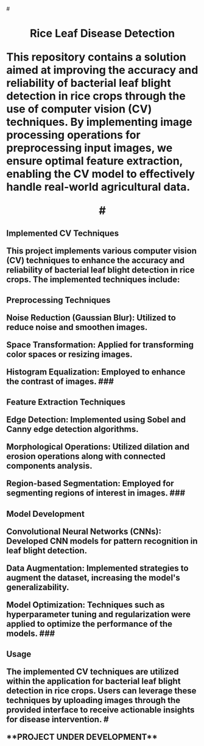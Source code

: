 #<h1 align="center">Rice Leaf Disease Detection
<p align="left">This repository contains a solution aimed at improving the accuracy and reliability of bacterial leaf blight detection in rice crops through the use of computer vision (CV) techniques. By implementing image processing operations for preprocessing input images, we ensure optimal feature extraction, enabling the CV model to effectively handle real-world agricultural data.

#<h2 align="left">Implemented CV Techniques
<p align="left">This project implements various computer vision (CV) techniques to enhance the accuracy and reliability of bacterial leaf blight detection in rice crops. The implemented techniques include:

<h2 align="left">Preprocessing Techniques
<p align="left">Noise Reduction (Gaussian Blur): Utilized to reduce noise and smoothen images.
<p align="left">Space Transformation: Applied for transforming color spaces or resizing images.
<p align="left">Histogram Equalization: Employed to enhance the contrast of images.
###<h2 align="left">Feature Extraction Techniques
<p align="left">Edge Detection: Implemented using Sobel and Canny edge detection algorithms.
<p align="left">Morphological Operations: Utilized dilation and erosion operations along with connected components analysis.
<p align="left">Region-based Segmentation: Employed for segmenting regions of interest in images.
###<h2 align="left">Model Development
<p align="left">Convolutional Neural Networks (CNNs): Developed CNN models for pattern recognition in leaf blight detection.
<p align="left">Data Augmentation: Implemented strategies to augment the dataset, increasing the model's generalizability.
<p align="left">Model Optimization: Techniques such as hyperparameter tuning and regularization were applied to optimize the performance of the models.
###<h2 align="left">Usage
<p align="left">The implemented CV techniques are utilized within the application for bacterial leaf blight detection in rice crops. Users can leverage these techniques by uploading images through the provided interface to receive actionable insights for disease intervention.
#<p align="left"> **PROJECT UNDER DEVELOPMENT**
